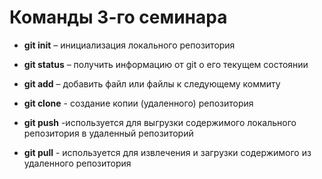 # Команды 3-го семинара 

* **git init** – инициализация локального репозитория

* **git status** – получить информацию от git о его текущем состоянии

* **git add** – добавить файл или файлы к следующему коммиту

* **git clone** - создание копии (удаленного) репозитория

* **git push** -используется для выгрузки содержимого локального 
репозитория в удаленный репозиторий

* **git pull** - используется для извлечения и загрузки содержимого из удаленного репозитория